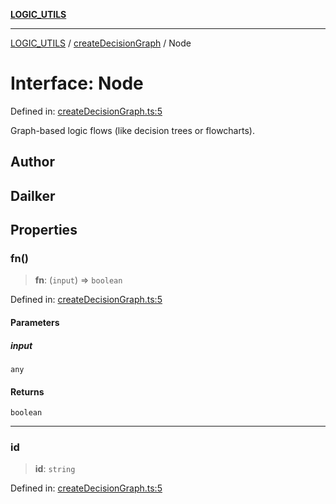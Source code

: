 [**LOGIC_UTILS**](../../README.md)

***

[LOGIC_UTILS](../../README.md) / [createDecisionGraph](../README.md) / Node

# Interface: Node

Defined in: [createDecisionGraph.ts:5](https://github.com/dailker/everyutil/blob/26e2bb73429918cf0d08899e9efd90b82a42c92e/src/logic/createDecisionGraph.ts#L5)

Graph-based logic flows (like decision trees or flowcharts).

## Author

## Dailker

## Properties

### fn()

> **fn**: (`input`) => `boolean`

Defined in: [createDecisionGraph.ts:5](https://github.com/dailker/everyutil/blob/26e2bb73429918cf0d08899e9efd90b82a42c92e/src/logic/createDecisionGraph.ts#L5)

#### Parameters

##### input

`any`

#### Returns

`boolean`

***

### id

> **id**: `string`

Defined in: [createDecisionGraph.ts:5](https://github.com/dailker/everyutil/blob/26e2bb73429918cf0d08899e9efd90b82a42c92e/src/logic/createDecisionGraph.ts#L5)
